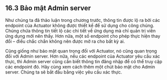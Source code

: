 ## 16.3 Bảo mật Admin server

Như chúng ta đã thảo luận trong chương trước, thông tin được lộ ra bởi các endpoint của Actuator không được thiết kế để sử dụng cho công chúng. Chúng chứa thông tin tiết lộ các chi tiết về ứng dụng mà chỉ quản trị viên ứng dụng mới nên thấy. Hơn nữa, một số endpoint cho phép thực hiện thay đổi – điều chắc chắn không nên được mở ra cho bất kỳ ai.

Cũng giống như bảo mật quan trọng đối với Actuator, nó cũng quan trọng đối với Admin server. Hơn nữa, nếu các endpoint của Actuator yêu cầu xác thực, thì Admin server cũng cần biết thông tin đăng nhập để có thể truy cập các endpoint đó. Hãy cùng xem cách thêm một chút bảo mật cho Admin server. Chúng ta sẽ bắt đầu bằng việc yêu cầu xác thực.
